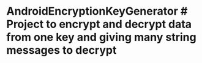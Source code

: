 # AndroidEncryptionKeyGenerator # Project to encrypt and decrypt data from one key and giving many string messages to decrypt
